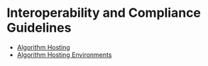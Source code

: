 # Interoperability and Compliance Guidelines

* [Algorithm Hosting](interoperability/algohosting.md)
* [Algorithm Hosting Environments](interoperability/algohostingenv.md)
